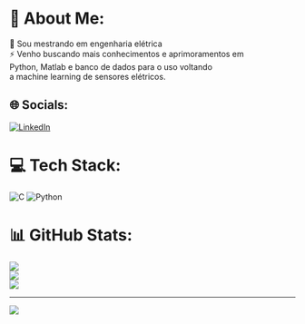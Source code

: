 # 💫 About Me:
🔭 Sou mestrando em engenharia elétrica<br>⚡ Venho buscando mais conhecimentos e aprimoramentos em<br>Python, Matlab e banco de dados para o uso voltando<br>a machine learning de sensores elétricos.


## 🌐 Socials:
[![LinkedIn](https://img.shields.io/badge/LinkedIn-%230077B5.svg?logo=linkedin&logoColor=white)](https://linkedin.com/in/https://www.linkedin.com/in/https:/www.linkedin.com/in/medeiros-marcelo/) 

# 💻 Tech Stack:
![C](https://img.shields.io/badge/c-%2300599C.svg?style=for-the-badge&logo=c&logoColor=white) ![Python](https://img.shields.io/badge/python-3670A0?style=for-the-badge&logo=python&logoColor=ffdd54)
# 📊 GitHub Stats:
![](https://github-readme-stats.vercel.app/api?username=mmedeiros456&theme=dark&hide_border=false&include_all_commits=false&count_private=false)<br/>
![](https://github-readme-streak-stats.herokuapp.com/?user=mmedeiros456&theme=dark&hide_border=false)<br/>
![](https://github-readme-stats.vercel.app/api/top-langs/?username=mmedeiros456&theme=dark&hide_border=false&include_all_commits=false&count_private=false&layout=compact)

---
[![](https://visitcount.itsvg.in/api?id=mmedeiros456&icon=0&color=0)](https://visitcount.itsvg.in)

<!-- Proudly created with GPRM ( https://gprm.itsvg.in ) -->
